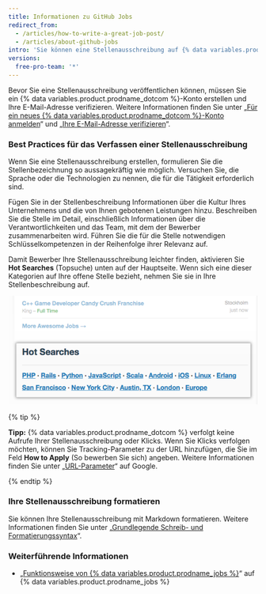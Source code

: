```yaml
---
title: Informationen zu GitHub Jobs
redirect_from:
  - /articles/how-to-write-a-great-job-post/
  - /articles/about-github-jobs
intro: 'Sie können eine Stellenausschreibung auf {% data variables.product.prodname_jobs %} veröffentlichen, um talentierte Mitarbeiter für Ihr Unternehmen zu finden.'
versions:
  free-pro-team: '*'
---
```


Bevor Sie eine Stellenausschreibung veröffentlichen können, müssen Sie ein {% data variables.product.prodname_dotcom %}-Konto erstellen und Ihre E-Mail-Adresse verifizieren. Weitere Informationen finden Sie unter „[Für ein neues {% data variables.product.prodname_dotcom %}-Konto anmelden](/articles/signing-up-for-a-new-github-account)“ und „[Ihre E-Mail-Adresse verifizieren](/articles/verifying-your-email-address)“.

### Best Practices für das Verfassen einer Stellenausschreibung

Wenn Sie eine Stellenausschreibung erstellen, formulieren Sie die Stellenbezeichnung so aussagekräftig wie möglich. Versuchen Sie, die Sprache oder die Technologien zu nennen, die für die Tätigkeit erforderlich sind.

Fügen Sie in der Stellenbeschreibung Informationen über die Kultur Ihres Unternehmens und die von Ihnen gebotenen Leistungen hinzu. Beschreiben Sie die Stelle im Detail, einschließlich Informationen über die Verantwortlichkeiten und das Team, mit dem der Bewerber zusammenarbeiten wird. Führen Sie die für die Stelle notwendigen Schlüsselkompetenzen in der Reihenfolge ihrer Relevanz auf.

Damit Bewerber Ihre Stellenausschreibung leichter finden, aktivieren Sie **Hot Searches** (Topsuche) unten auf der Hauptseite. Wenn sich eine dieser Kategorien auf Ihre offene Stelle bezieht, nehmen Sie sie in Ihre Stellenbeschreibung auf.

![Abschnitt zur Topsuche von {% data variables.product.prodname_dotcom %}](/assets/images/help/jobs/hot-searches.png)

{% tip %}

**Tipp:** {% data variables.product.prodname_dotcom %} verfolgt keine Aufrufe Ihrer Stellenausschreibung oder Klicks. Wenn Sie Klicks verfolgen möchten, können Sie Tracking-Parameter zu der URL hinzufügen, die Sie im Feld **How to Apply** (So bewerben Sie sich) angeben. Weitere Informationen finden Sie unter „[URL-Parameter](https://support.google.com/google-ads/answer/6277564?hl=en)“ auf Google.

{% endtip %}

### Ihre Stellenausschreibung formatieren

Sie können Ihre Stellenausschreibung mit Markdown formatieren. Weitere Informationen finden Sie unter „[Grundlegende Schreib- und Formatierungssyntax](/articles/basic-writing-and-formatting-syntax)“.

### Weiterführende Informationen

- „[Funktionsweise von {% data variables.product.prodname_jobs %}](https://jobs.github.com/faq)“ auf {% data variables.product.prodname_jobs %}
